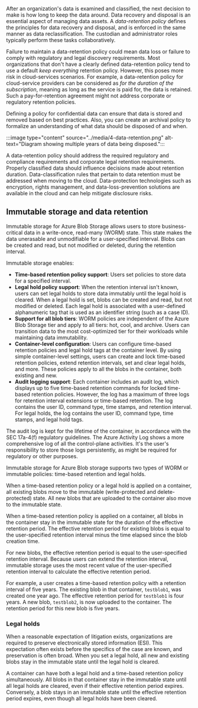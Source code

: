 After an organization's data is examined and classified, the next decision to make is how long to keep the data around. Data recovery and disposal is an essential aspect of managing data assets. A *data-retention policy* defines the principles for data recovery and disposal, and is enforced in the same manner as data reclassification. The custodian and administrator roles typically perform these tasks collaboratively.

Failure to maintain a data-retention policy could mean data loss or failure to comply with regulatory and legal discovery requirements. Most organizations that don't have a clearly defined data-retention policy tend to use a default *keep everything* retention policy. However, this poses more risk in cloud-services scenarios. For example, a data-retention policy for cloud-service providers can be considered as *for the duration of the subscription*, meaning as long as the service is paid for, the data is retained. Such a pay-for-retention agreement might not address corporate or regulatory retention policies.

Defining a policy for confidential data can ensure that data is stored and removed based on best practices. Also, you can create an archival policy to formalize an understanding of what data should be disposed of and when.

:::image type="content" source="../media/4-data-retention.png" alt-text="Diagram showing multiple years of data being disposed.":::

A data-retention policy should address the required regulatory and compliance requirements and corporate legal retention requirements. Properly classified data should influence decisions made about retention duration. Data-classification rules that pertain to data retention must be addressed when moving to the cloud. Data-protection technologies such as encryption, rights management, and data-loss-prevention solutions are available in the cloud and can help mitigate disclosure risks.

## Immutable storage and data retention

Immutable storage for Azure Blob Storage allows users to store business-critical data in a write-once, read-many (WORM) state. This state makes the data unerasable and unmodifiable for a user-specified interval. Blobs can be created and read, but not modified or deleted, during the retention interval.

Immutable storage enables:

* **Time-based retention policy support**: Users set policies to store data for a specified interval.
* **Legal hold policy support**: When the retention interval isn't known, users can set legal holds to store data immutably until the legal hold is cleared. When a legal hold is set, blobs can be created and read, but not modified or deleted. Each legal hold is associated with a user-defined alphanumeric tag that is used as an identifier string (such as a case ID).
* **Support for all blob tiers**: WORM policies are independent of the Azure Blob Storage tier and apply to all tiers: hot, cool, and archive. Users can transition data to the most cost-optimized tier for their workloads while maintaining data immutability.
* **Container-level configuration**: Users can configure time-based retention policies and legal hold tags at the container level. By using simple container-level settings, users can create and lock time-based retention policies, extend retention intervals, set and clear legal holds, and more. These policies apply to all the blobs in the container, both existing and new.
* **Audit logging support**: Each container includes an audit log, which displays up to five time-based retention commands for locked time-based retention policies. However, the log has a maximum of three logs for retention interval extensions or time-based retention. The log contains the user ID, command type, time stamps, and retention interval. For legal holds, the log contains the user ID, command type, time stamps, and legal hold tags. 

The audit log is kept for the lifetime of the container, in accordance with the SEC 17a-4(f) regulatory guidelines. The Azure Activity Log shows a more comprehensive log of all the control-plane activities. It's the user's responsibility to store those logs persistently, as might be required for regulatory or other purposes.

Immutable storage for Azure Blob storage supports two types of WORM or immutable policies: time-based retention and legal holds.

When a time-based retention policy or a legal hold is applied on a container, all existing blobs move to the immutable (write-protected and delete-protected) state. All new blobs that are uploaded to the container also move to the immutable state.

When a time-based retention policy is applied on a container, all blobs in the container stay in the immutable state for the duration of the effective retention period. The effective retention period for existing blobs is equal to the user-specified retention interval minus the time elapsed since the blob creation time.

For new blobs, the effective retention period is equal to the user-specified retention interval. Because users can extend the retention interval, immutable storage uses the most recent value of the user-specified retention interval to calculate the effective retention period.

For example, a user creates a time-based retention policy with a retention interval of five years. The existing blob in that container, `testblob1`, was created one year ago. The effective retention period for `testblob1` is four years. A new blob, `testblob2`, is now uploaded to the container. The retention period for this new blob is five years.

### Legal holds

When a reasonable expectation of litigation exists, organizations are required to preserve electronically stored information (ESI). This expectation often exists before the specifics of the case are known, and preservation is often broad. When you set a legal hold, all new and existing blobs stay in the immutable state until the legal hold is cleared.

A container can have both a legal hold and a time-based retention policy simultaneously. All blobs in that container stay in the immutable state until all legal holds are cleared, even if their effective retention period expires. Conversely, a blob stays in an immutable state until the effective retention period expires, even though all legal holds have been cleared.
